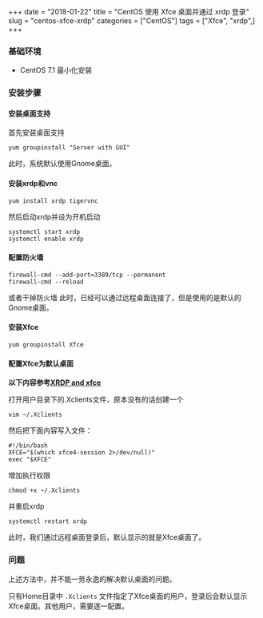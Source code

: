 +++
date = "2018-01-22"
title = "CentOS 使用 Xfce 桌面并通过 xrdp 登录"
slug = "centos-xfce-xrdp"
categories = ["CentOS"]
tags = ["Xfce", "xrdp",]
+++

### 基础环境
- CentOS 7.1 最小化安装

### 安装步骤

#### 安装桌面支持
首先安装桌面支持
```
yum groupinstall "Server with GUI"
```
此时，系统默认使用Gnome桌面。

#### 安装xrdp和vnc
```
yum install xrdp tigervnc
```
然后启动xrdp并设为开机启动
```
systemctl start xrdp
systemctl enable xrdp
```

#### 配置防火墙
```
firewall-cmd --add-port=3389/tcp --permanent
firewall-cmd --reload
```
或者干掉防火墙
此时，已经可以通过远程桌面连接了，但是使用的是默认的Gnome桌面。

#### 安装Xfce
```
yum groupinstall Xfce
```

#### 配置Xfce为默认桌面
**以下内容参考[XRDP and xfce](https://www.centos.org/forums/viewtopic.php?t=51046)**

打开用户目录下的.Xclients文件，原本没有的话创建一个
```
vim ~/.Xclients
```
然后把下面内容写入文件：
```
#!/bin/bash
XFCE="$(which xfce4-session 2>/dev/null)"
exec "$XFCE"
```
增加执行权限
```
chmod +x ~/.Xclients
```
并重启xrdp
```
systemctl restart xrdp
```

此时，我们通过远程桌面登录后，默认显示的就是Xfce桌面了。

### 问题

上述方法中，并不能一劳永逸的解决默认桌面的问题。

只有Home目录中 `.Xclients` 文件指定了Xfce桌面的用户，登录后会默认显示Xfce桌面。其他用户，需要逐一配置。
